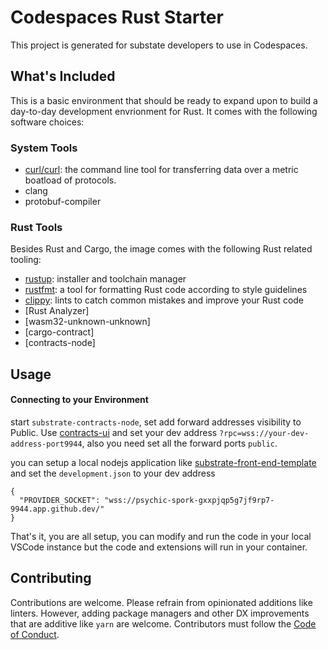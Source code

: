 # Codespaces Rust Starter

This project is generated for substate developers to use in Codespaces.

## What's Included

This is a basic environment that should be ready to expand upon to build a day-to-day development envrionment for Rust. It comes with the following software choices:

### System Tools

- [curl/curl](https://github.com/curl/curl): the command line tool for transferring data over a metric boatload of protocols.
- clang
- protobuf-compiler

### Rust Tools

Besides Rust and Cargo, the image comes with the following Rust related tooling:

- [rustup](https://rustup.rs/): installer and toolchain manager
- [rustfmt](https://github.com/rust-lang/rustfmt): a tool for formatting Rust code according to style guidelines
- [clippy](https://github.com/rust-lang/rust-clippy): lints to catch common mistakes and improve your Rust code
- [Rust Analyzer]
- [wasm32-unknown-unknown]
- [cargo-contract]
- [contracts-node]

## Usage


#### Connecting to your Environment

start `substrate-contracts-node`, set add forward addresses visibility to Public. 
Use [contracts-ui](https://contracts-ui.substrate.io/?rpc=wss://your-dev-address-port9944) and set your dev address
`?rpc=wss://your-dev-address-port9944`, also you need set all the forward ports `public`.

you can setup a local nodejs application like [substrate-front-end-template](https://github.com/substrate-developer-hub/substrate-front-end-template)
and set the `development.json` to your dev address
```
{
  "PROVIDER_SOCKET": "wss://psychic-spork-gxxpjqp5g7jf9rp7-9944.app.github.dev/"
}
```

That's it, you are all setup, you can modify and run the code in your local VSCode instance but the code and extensions will run in your container.


## Contributing

Contributions are welcome. Please refrain from opinionated additions like linters. However, adding package managers and other DX improvements that are additive like `yarn` are welcome. Contributors must follow the [Code of Conduct](./CODE_OF_CONDUCT.md).
